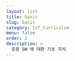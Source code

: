 ```yaml
---
layout: list
title: basis
slug: basis
category: IoT_Curriculum
menu: false
order: 2
description: >
  응용 SW 에 대한 기초 지식
---
```

